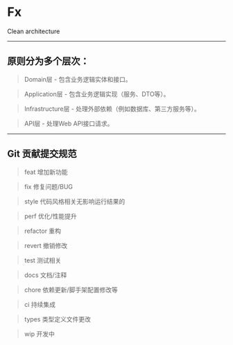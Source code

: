 # Fx
Clean architecture

---

## 原则分为多个层次：

> Domain层 - 包含业务逻辑实体和接口。

> Application层 - 包含业务逻辑实现（服务、DTO等）。

> Infrastructure层 - 处理外部依赖（例如数据库、第三方服务等）。

> API层 - 处理Web API接口请求。

---

## Git 贡献提交规范

>feat 增加新功能

>fix 修复问题/BUG

>style 代码风格相关无影响运行结果的

>perf 优化/性能提升

>refactor 重构

>revert 撤销修改

>test 测试相关

>docs 文档/注释

>chore 依赖更新/脚手架配置修改等

>ci 持续集成

>types 类型定义文件更改

>wip 开发中